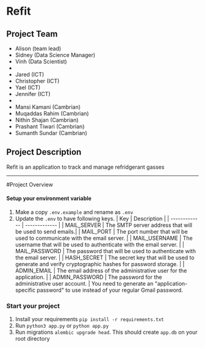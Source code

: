 # Refit

## Project Team

- Alison (team lead)
- Sidney (Data Science Manager)
- Vinh (Data Scientist)
-
- Jared (ICT)
- Christopher (ICT)
- Yael (ICT)
- Jennifer (ICT)
-
- Mansi Kamani (Cambrian)
- Muqaddas Rahim (Cambrian)
- Nithin Shajan (Cambrian)
- Prashant Tiwari (Cambrian)
- Sumanth Sundar (Cambrian)

## Project Description
Refit is an application to track and manage refridgerant gasses

---

#Project Overview

#### Setup your environment variable

1. Make a copy `.env.example` and rename as `.env`
2. Update the `.env` to have following keys.
   | Key | Description |
   | ------------- | ------------- |
   | MAIL_SERVER | The SMTP server address that will be used to send emails.|
   | MAIL_PORT | The port number that will be used to communicate with the email server. |
   | MAIL_USERNAME | The username that will be used to authenticate with the email server. |
   | MAIL_PASSWORD | The password that will be used to authenticate with the email server. |
   | HASH_SECRET | The secret key that will be used to generate and verify cryptographic hashes for password storage. |
   | ADMIN_EMAIL | The email address of the administrative user for the application. |
   | ADMIN_PASSWORD | The password for the administrative user account. |
   You need to generate an "application-specific password" to use instead of your regular Gmail password.

### Start your project

1. Install your requirements `pip install -r requirements.txt`
2. Run `python3 app.py` or `python app.py`
3. Run migrations `alembic upgrade head`. This should create `app.db` on your root directory
